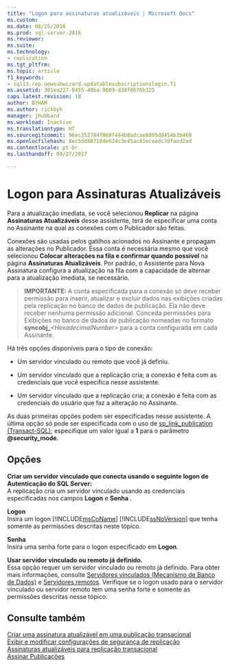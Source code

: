 ```yaml
---
title: "Logon para assinaturas atualizáveis | Microsoft Docs"
ms.custom: 
ms.date: 08/25/2016
ms.prod: sql-server-2016
ms.reviewer: 
ms.suite: 
ms.technology:
- replication
ms.tgt_pltfrm: 
ms.topic: article
f1_keywords:
- sql13.rep.newsubwizard.updatablesubscriptionslogin.f1
ms.assetid: 301ea227-0455-40ba-9009-d38f8676b325
caps.latest.revision: 18
author: BYHAM
ms.author: rickbyh
manager: jhubbard
ms.workload: Inactive
ms.translationtype: HT
ms.sourcegitcommit: 96ec352784f060f444b8adcae6005dd454b3b460
ms.openlocfilehash: 8ec5dd80718de624c3e45ac81eceedc7dfaed2ad
ms.contentlocale: pt-br
ms.lasthandoff: 09/27/2017

---
```

# <a name="login-for-updatable-subscriptions"></a>Logon para Assinaturas Atualizáveis
  Para a atualização imediata, se você selecionou **Replicar** na página **Assinaturas Atualizáveis** desse assistente, terá de especificar uma conta no Assinante na qual as conexões com o Publicador são feitas. 
  
 Conexões são usadas pelos gatilhos acionados no Assinante e propagam as alterações no Publicador. Essa conta é necessária mesmo que você selecionou **Colocar alterações na fila e confirmar quando possível** na página **Assinaturas Atualizáveis**. Por padrão, o Assistente para Nova Assinatura configura a atualização na fila com a capacidade de alternar para a atualização imediata, se necessário.  
  
> **IMPORTANTE:** A conta especificada para a conexão só deve receber permissão para inserir, atualizar e excluir dados nas exibições criadas pela replicação no banco de dados de publicação. Ela não deve receber nenhuma permissão adicional. Conceda permissões para Exibições no banco de dados de publicação nomeadas no formato **syncobj_***\<HexadecimalNumber>* para a conta configurada em cada Assinante.  
  
 Há três opções disponíveis para o tipo de conexão:  
  
-   Um servidor vinculado ou remoto que você já definiu.  
  
-   Um servidor vinculado que a replicação cria; a conexão é feita com as credenciais que você especifica nesse assistente.  
  
-   Um servidor vinculado que a replicação cria; a conexão é feita com as credenciais do usuário que faz a alteração no Assinante.  
  
 As duas primeiras opções podem ser especificadas nesse assistente. A última opção só pode ser especificada com o uso de [sp_link_publication &#40;Transact-SQL&#41;](../../relational-databases/system-stored-procedures/sp-link-publication-transact-sql.md); especifique um valor igual a **1** para o parâmetro **@security_mode**.  
  
## <a name="options"></a>Opções  
 **Criar um servidor vinculado que conecta usando o seguinte logon de Autenticação do SQL Server:**  
 A replicação cria um servidor vinculado usando as credenciais especificadas nos campos **Logon** e **Senha** .  
  
 **Logon**  
 Insira um logon [!INCLUDE[msCoName](../../includes/msconame-md.md)] [!INCLUDE[ssNoVersion](../../includes/ssnoversion-md.md)] que tenha somente as permissões descritas neste tópico.  
  
 **Senha**  
 Insira uma senha forte para o logon especificado em **Logon**.  
    
 **Usar servidor vinculado ou remoto já definido.**  
 Essa opção requer um servidor vinculado ou remoto já definido. Para obter mais informações, consulte [Servidores vinculados &#40;Mecanismo de Banco de Dados&#41;](../../relational-databases/linked-servers/linked-servers-database-engine.md) e [Servidores remotos](../../database-engine/configure-windows/remote-servers.md). Verifique se o logon usado para o servidor vinculado ou servidor remoto tem uma senha forte e somente as permissões descritas nesse tópico.  
  
## <a name="see-also"></a>Consulte também  
 [Criar uma assinatura atualizável em uma publicação transacional](publish/create-an-updatable-subscription-to-a-transactional-publication.md)   
 [Exibir e modificar configurações de segurança de replicação](../../relational-databases/replication/security/view-and-modify-replication-security-settings.md)   
 [Assinaturas atualizáveis para replicação transacional](../../relational-databases/replication/transactional/updatable-subscriptions-for-transactional-replication.md)   
 [Assinar Publicações](../../relational-databases/replication/subscribe-to-publications.md)  
  
  

